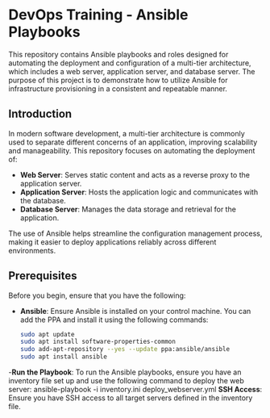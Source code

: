 # DevOps Training - Ansible Playbooks

This repository contains Ansible playbooks and roles designed for automating the deployment and configuration of a multi-tier architecture, 
which includes a web server, application server, and database server.
The purpose of this project is to demonstrate how to utilize Ansible for infrastructure provisioning in a consistent and repeatable manner.
## Introduction

In modern software development, a multi-tier architecture is commonly used to separate different concerns of an application, improving 
scalability and manageability. This repository focuses on automating the deployment of:

- **Web Server**: Serves static content and acts as a reverse proxy to the application server.
- **Application Server**: Hosts the application logic and communicates with the database.
- **Database Server**: Manages the data storage and retrieval for the application.

The use of Ansible helps streamline the configuration management process, making it easier to deploy applications reliably across different environments.

## Prerequisites

Before you begin, ensure that you have the following:

- **Ansible**: Ensure Ansible is installed on your control machine. You can add the PPA and install it using the following commands:

  ```bash
  sudo apt update
  sudo apt install software-properties-common
  sudo add-apt-repository --yes --update ppa:ansible/ansible
  sudo apt install ansible

-**Run the Playbook**: To run the Ansible playbooks, ensure you have an inventory file set up and use the following command to deploy the web server:
ansible-playbook -i inventory.ini deploy_webserver.yml
**SSH Access**: Ensure you have SSH access to all target servers defined in the inventory file.
